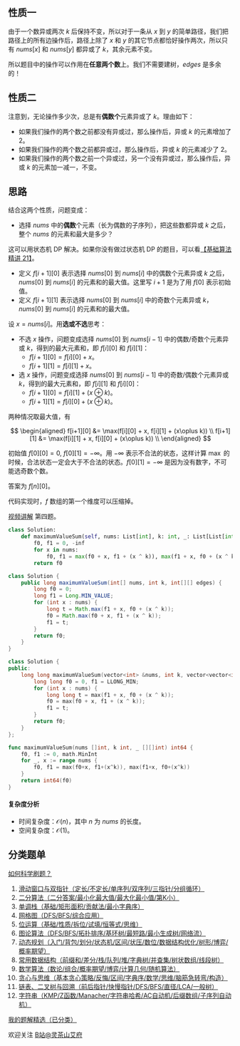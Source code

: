 ## 性质一

由于一个数异或两次 $k$ 后保持不变，所以对于一条从 $x$ 到 $y$ 的简单路径，我们把路径上的所有边操作后，路径上除了 $x$ 和 $y$ 的其它节点都恰好操作两次，所以只有 $\textit{nums}[x]$ 和 $\textit{nums}[y]$ 都异或了 $k$，其余元素不变。

所以题目中的操作可以作用在**任意两个数**上。我们不需要建树，$\textit{edges}$ 是多余的！

## 性质二

注意到，无论操作多少次，总是有**偶数个**元素异或了 $k$。理由如下：

- 如果我们操作的两个数之前都没有异或过，那么操作后，异或 $k$ 的元素增加了 $2$。
- 如果我们操作的两个数之前都异或过，那么操作后，异或 $k$ 的元素减少了 $2$。
- 如果我们操作的两个数之前一个异或过，另一个没有异或过，那么操作后，异或 $k$ 的元素加一减一，不变。

## 思路

结合这两个性质，问题变成：

- 选择 $\textit{nums}$ 中的**偶数**个元素（长为偶数的子序列），把这些数都异或 $k$ 之后，整个 $\textit{nums}$ 的元素和最大是多少？

这可以用状态机 DP 解决。如果你没有做过状态机 DP 的题目，可以看[【基础算法精讲 21】](https://www.bilibili.com/video/BV1ho4y1W7QK/)。

- 定义 $f[i+1][0]$ 表示选择 $\textit{nums}[0]$ 到 $\textit{nums}[i]$ 中的偶数个元素异或 $k$ 之后，$\textit{nums}[0]$ 到 $\textit{nums}[i]$ 的元素和的最大值。这里写 $i+1$ 是为了用 $f[0]$ 表示初始值。
- 定义 $f[i+1][1]$ 表示选择 $\textit{nums}[0]$ 到 $\textit{nums}[i]$ 中的奇数个元素异或 $k$，$\textit{nums}[0]$ 到 $\textit{nums}[i]$ 的元素和的最大值。

设 $x=\textit{nums}[i]$。用**选或不选**思考：

- 不选 $x$ 操作，问题变成选择 $\textit{nums}[0]$ 到 $\textit{nums}[i-1]$ 中的偶数/奇数个元素异或 $k$，得到的最大元素和，即 $f[i][0]$ 和 $f[i][1]$：
  - $f[i+1][0] = f[i][0] + x$。
  - $f[i+1][1] = f[i][1] + x$。
- 选 $x$ 操作，问题变成选择 $\textit{nums}[0]$ 到 $\textit{nums}[i-1]$ 中的奇数/偶数个元素异或 $k$，得到的最大元素和，即 $f[i][1]$ 和 $f[i][0]$：
  - $f[i+1][0] = f[i][1] + (x\oplus k)$。
  - $f[i+1][1] = f[i][0] + (x\oplus k)$。

两种情况取最大值，有

$$
\begin{aligned}
f[i+1][0] &= \max(f[i][0] + x, f[i][1] + (x\oplus k))  \\
f[i+1][1] &= \max(f[i][1] + x, f[i][0] + (x\oplus k))  \\
\end{aligned}
$$

初始值 $f[0][0] = 0,\ f[0][1] = -\infty$。用 $-\infty$ 表示不合法的状态，这样计算 $\max$ 的时候，合法状态一定会大于不合法的状态。$f[0][1] = -\infty$ 是因为没有数字，不可能选奇数个数。

答案为 $f[n][0]$。

代码实现时，$f$ 数组的第一个维度可以压缩掉。

[视频讲解](https://www.bilibili.com/video/BV1AU411F7Fp/) 第四题。

```py [sol-Python3]
class Solution:
    def maximumValueSum(self, nums: List[int], k: int, _: List[List[int]]) -> int:
        f0, f1 = 0, -inf
        for x in nums:
            f0, f1 = max(f0 + x, f1 + (x ^ k)), max(f1 + x, f0 + (x ^ k))
        return f0
```

```java [sol-Java]
class Solution {
    public long maximumValueSum(int[] nums, int k, int[][] edges) {
        long f0 = 0;
        long f1 = Long.MIN_VALUE;
        for (int x : nums) {
            long t = Math.max(f1 + x, f0 + (x ^ k));
            f0 = Math.max(f0 + x, f1 + (x ^ k));
            f1 = t;
        }
        return f0;
    }
}
```

```cpp [sol-C++]
class Solution {
public:
    long long maximumValueSum(vector<int> &nums, int k, vector<vector<int>> &edges) {
        long long f0 = 0, f1 = LLONG_MIN;
        for (int x : nums) {
            long long t = max(f1 + x, f0 + (x ^ k));
            f0 = max(f0 + x, f1 + (x ^ k));
            f1 = t;
        }
        return f0;
    }
};
```

```go [sol-Go]
func maximumValueSum(nums []int, k int, _ [][]int) int64 {
	f0, f1 := 0, math.MinInt
	for _, x := range nums {
		f0, f1 = max(f0+x, f1+(x^k)), max(f1+x, f0+(x^k))
	}
	return int64(f0)
}
```

#### 复杂度分析

- 时间复杂度：$\mathcal{O}(n)$，其中 $n$ 为 $\textit{nums}$ 的长度。
- 空间复杂度：$\mathcal{O}(1)$。

## 分类题单

[如何科学刷题？](https://leetcode.cn/circle/discuss/RvFUtj/)

1. [滑动窗口与双指针（定长/不定长/单序列/双序列/三指针/分组循环）](https://leetcode.cn/circle/discuss/0viNMK/)
2. [二分算法（二分答案/最小化最大值/最大化最小值/第K小）](https://leetcode.cn/circle/discuss/SqopEo/)
3. [单调栈（基础/矩形面积/贡献法/最小字典序）](https://leetcode.cn/circle/discuss/9oZFK9/)
4. [网格图（DFS/BFS/综合应用）](https://leetcode.cn/circle/discuss/YiXPXW/)
5. [位运算（基础/性质/拆位/试填/恒等式/思维）](https://leetcode.cn/circle/discuss/dHn9Vk/)
6. [图论算法（DFS/BFS/拓扑排序/基环树/最短路/最小生成树/网络流）](https://leetcode.cn/circle/discuss/01LUak/)
7. [动态规划（入门/背包/划分/状态机/区间/状压/数位/数据结构优化/树形/博弈/概率期望）](https://leetcode.cn/circle/discuss/tXLS3i/)
8. [常用数据结构（前缀和/差分/栈/队列/堆/字典树/并查集/树状数组/线段树）](https://leetcode.cn/circle/discuss/mOr1u6/)
9. [数学算法（数论/组合/概率期望/博弈/计算几何/随机算法）](https://leetcode.cn/circle/discuss/IYT3ss/)
10. [贪心与思维（基本贪心策略/反悔/区间/字典序/数学/思维/脑筋急转弯/构造）](https://leetcode.cn/circle/discuss/g6KTKL/)
11. [链表、二叉树与回溯（前后指针/快慢指针/DFS/BFS/直径/LCA/一般树）](https://leetcode.cn/circle/discuss/K0n2gO/)
12. [字符串（KMP/Z函数/Manacher/字符串哈希/AC自动机/后缀数组/子序列自动机）](https://leetcode.cn/circle/discuss/SJFwQI/)

[我的题解精选（已分类）](https://github.com/EndlessCheng/codeforces-go/blob/master/leetcode/SOLUTIONS.md)

欢迎关注 [B站@灵茶山艾府](https://space.bilibili.com/206214)
